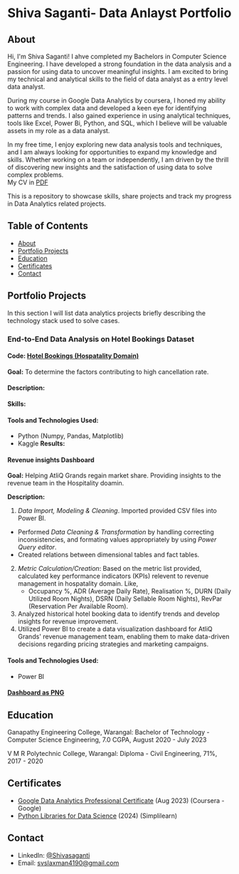 # Shiva Saganti- Data Anlayst Portfolio
## About
Hi, I'm Shiva Saganti! I ahve completed my Bachelors in Computer Science Engineering. I have developed a strong foundation in the data analysis and a passion for using data to uncover meaningful insights. I am excited to bring my technical and analytical skills to the field of data analyst as a entry level data analyst.

During my course in Google Data Analytics by coursera, I honed my ability to work with complex data and developed a keen eye for identifying patterns and trends. I also gained experience in using analytical techniques, tools like Excel, Power Bi, Python, and SQL, which I believe will be valuable assets in my role as a data analyst.

In my free time, I enjoy exploring new data analysis tools and techniques, and I am always looking for opportunities to expand my knowledge and skills. Whether working on a team or independently, I am driven by the thrill of discovering new insights and the satisfaction of using data to solve complex problems.
<br>
My CV in [PDF](https://github.com/laxman4190/Portfolio/blob/f1032d1cc3e8e8f585d25e8021768ced094646ac/shiva%20CV.pdf)

This is a repository to showcase skills, share projects and track  my progress in Data Analytics related projects.

## Table of Contents
* [About](https://github.com/laxman4190/Portfolio/blob/main/README.md#About)
* [Portfolio Projects](https://github.com/laxman4190/Portfolio/blob/main/README.md#portfolio-projects)
* [Education](https://github.com/laxman4190/Portfolio/blob/main/README.md#Education)
* [Certificates](https://github.com/laxman4190/Portfolio/blob/main/README.md#certificates)
* [Contact](https://github.com/laxman4190/Portfolio/blob/main/README.md#Contact)

## Portfolio Projects
In this section I will list data analytics projects briefly describing the technology stack used to solve cases.
### End-to-End Data Analysis on Hotel Bookings Dataset
#### Code: [ Hotel Bookings (Hospatality Domain)](https://www.kaggle.com/code/svslaxmansaganti/data-analysis-hotel-bookings/edit)
**Goal:** To determine the factors contributing to high cancellation rate. 
#### Description:

__Skills:__ 

#### Tools and Technologies Used:
* Python (Numpy, Pandas, Matplotlib)
* Kaggle
__Results:__

#### Revenue insights Dashboard
**Goal:** Helping AtliQ Grands regain market share. Providing insights to the revenue team in the Hospitality doamin.

**Description:** 
1. *Data Import, Modeling & Cleaning*. Imported provided CSV files into Power BI.
  * Performed *Data Cleaning & Transformation* by handling correcting inconsistencies, and formating values appropriately by using *Power Query editor*.
  * Created relations between dimensional tables and fact tables.
2. *Metric Calculation/Creation*: Based on the metric list provided, calculated key performance indicators (KPIs) relevent to revenue management in hospatality domain. Like,
    - Occupancy %, ADR (Average Daily Rate), Realisation %, DURN (Daily Utilized Room Nights), DSRN (Daily Sellable Room Nights), RevPar (Reservation Per Available Room).
3. Analyzed historical hotel booking data to identify trends and develop insights for revenue improvement.
4. Utilized Power BI to create a data visualization dashboard for AtliQ Grands' revenue management team, enabling them to make data-driven decisions regarding pricing strategies and marketing campaigns.

#### Tools and Technologies Used:
* Power BI
#### [Dashboard as PNG](hospatality_dashboard.png)

## Education
Ganapathy Engineering College, Warangal: Bachelor of Technology - Computer Science Engineering, 7.0 CGPA, August 2020 - July 2023

V M R Polytechnic College, Warangal: Diploma - Civil Engineering, 71%, 2017 - 2020

## Certificates
* [Google Data Analytics Professional Certificate](https://coursera.org/share/b672e13b019777870964d05ba16fbecb) (Aug 2023) (Coursera - Google)
* [Python Libraries for Data Science](https://simpli-web.app.link/e/5BXcSHH8rHb) (2024) (Simplilearn)
  
## Contact
 * LinkedIn: [@Shivasaganti](https://www.linkedin.com/in/shiva-saganti-102566210/)
 * Email: [svslaxman4190@gmail.com](mailto:svslaxman4190@gmail.com)
